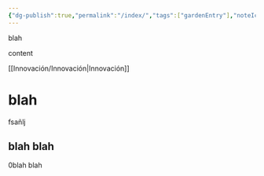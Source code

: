 ```yaml
---
{"dg-publish":true,"permalink":"/index/","tags":["gardenEntry"],"noteIcon":""}
---
```



<div class="transclusion internal-embed is-loaded"><div class="markdown-embed">



blah

</div></div>


content

[[Innovación/Innovación\|Innovación]]

# blah
fsañlj
## blah blah




<div class="transclusion internal-embed is-loaded"><div class="markdown-embed">



0blah blah

</div></div>
